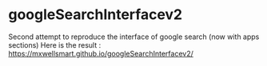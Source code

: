 # googleSearchInterfacev2
Second attempt to reproduce the interface of google search (now with apps sections)
Here is the result : https://mxwellsmart.github.io/googleSearchInterfacev2/

